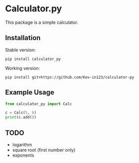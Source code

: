 # Calculator.py

This package is a simple calculator.

## Installation

Stable version:

```
pip install calculator_py
```

Working version:

```
pip install git+https://github.com/Kev-in123/calculator-py
```

## Example Usage

```python
from calculator_py import Calc

c = Calc(5, 6)
print(c.add())
```

## TODO
 - logarithm
 - square root (first number only)
 - exponents
